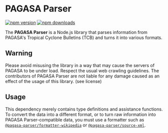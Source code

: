 # PAGASA Parser
[![npm version](https://img.shields.io/npm/v/pagasa-parser.svg?style=flat-square)](https://www.npmjs.org/package/pagasa-parser)
[![npm downloads](https://img.shields.io/npm/dm/pagasa-parser.svg?style=flat-square)](http://npm-stat.com/charts.html?package=pagasa-parser)

The **PAGASA Parser** is a Node.js library that parses information from PAGASA's Tropical Cyclone Bulletins (TCB) and turns it into various formats.

## Warning
Please avoid misusing the library in a way that may cause the servers of PAGASA to be under load. Respect the usual web crawling guidelines. The contributors of PAGASA Parser are not liable for any damage caused as an effect of the usage of this library. (see license)

## Usage
This dependency merely contains type definitions and assistance functions. To convert the data into a different format, or to turn raw information into PAGASA Parser-compatible data, you must use a formatter such as [`@pagasa-parser/formatter-wikipedia`](https://www.npmjs.com/package/@pagasa-parser/formatter-wikipedia) or [`@pagasa-parser/source-xml`](https://www.npmjs.com/package/@pagasa-parser/source-xml).
